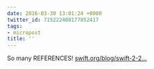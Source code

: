 ```yaml
---
date: 2016-03-30 13:01:24 +0000
twitter_id: 715222408177852417
tags:
- micropost
title: ''
---
```


So many REFERENCES! [swift.org/blog/swift-2-2…](https://swift.org/blog/swift-2-2-new-features/)
